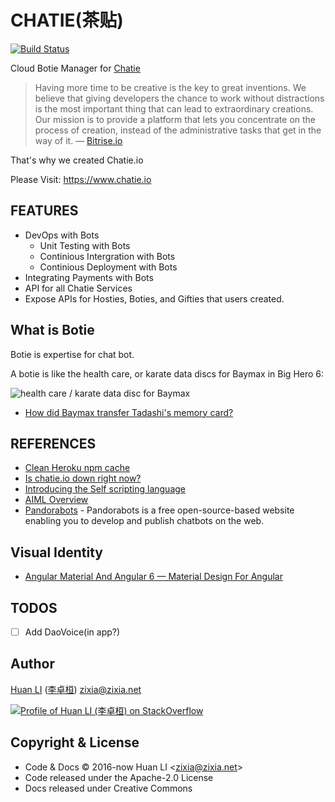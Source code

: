 # CHATIE(茶贴)

[![Build Status](https://travis-ci.com/Chatie/www.svg?branch=master)](https://travis-ci.org/Chatie/www)

Cloud Botie Manager for [Chatie](https://github.com/chatie/wechaty)

> Having more time to be creative is the key to great inventions. We believe that giving developers the chance to work without distractions is the most important thing that can lead to extraordinary creations. Our mission is to provide a platform that lets you concentrate on the process of creation, instead of the administrative tasks that get in the way of it.
> &mdash; [Bitrise.io](http://devcenter.bitrise.io/fastlane/fastlane-tools-integration/)

That's why we created Chatie.io 

Please Visit: https://www.chatie.io

## FEATURES

- DevOps with Bots
  - Unit Testing with Bots
  - Continious Intergration with Bots
  - Continious Deployment with Bots
- Integrating Payments with Bots
- API for all Chatie Services
- Expose APIs for Hosties, Boties, and Gifties that users created.

## What is Botie

Botie is expertise for chat bot.

A botie is like the health care, or karate data discs for Baymax in Big Hero 6:

![health care / karate data disc for Baymax](http://i.stack.imgur.com/ze3PM.png "disc")

- [How did Baymax transfer Tadashi's memory card?](http://scifi.stackexchange.com/a/83897)

## REFERENCES

- [Clean Heroku npm cache](https://coderwall.com/p/jjcpra/clean-heroku-npm-cache)
- [Is chatie.io down right now?](http://www.iswebsitedownnow.com/d/chatie.io)
- [Introducing the Self scripting language](https://www.botlibre.com/forum-post?id=699077)
- [AIML Overview](https://www.pandorabots.com/pandora/pics/wallaceaimltutorial.html)
- [Pandorabots](pandorabots.com/static/html/) - Pandorabots is a free open-source-based website enabling you to develop and publish chatbots on the web.

## Visual Identity

- [Angular Material And Angular 6 — Material Design For Angular](https://medium.com/codingthesmartway-com-blog/angular-material-and-angular-6-material-design-for-angular-6b1a3ee476f0)

## TODOS

- [ ] Add DaoVoice(in app?)

## Author

[Huan LI](https://github.com/huan) ([李卓桓](http://linkedin.com/in/zixia)) zixia@zixia.net

[![Profile of Huan LI (李卓桓) on StackOverflow](https://stackexchange.com/users/flair/265499.png)](https://stackexchange.com/users/265499)

## Copyright & License

- Code & Docs © 2016-now Huan LI \<zixia@zixia.net\>
- Code released under the Apache-2.0 License
- Docs released under Creative Commons
